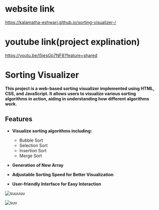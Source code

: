 # website link
https://kalamatha-eshwari.github.io/sorting-visualizer-/
# youtube link(project explination)
https://youtu.be/l5jesGp7NF8?feature=shared
# Sorting Visualizer

**This project is a web-based sorting visualizer implemented using HTML, CSS, and JavaScript. It allows users to visualize various sorting algorithms in action, aiding in understanding how different algorithms work.**

## Features

- **Visualize sorting algorithms including:**
  - Bubble Sort
  - Selection Sort
  - Insertion Sort
  - Merge Sort

- **Generation of New Array**
- **Adjustable Sorting Speed for Better Visualization**
- **User-friendly Interface for Easy Interaction**


![suuuuu](https://github.com/Kalamatha-Eshwari/sorting-visualizer-/assets/139895843/d3f3e4b6-f6dd-413c-b4d3-dd384638e2f3)


![suv](https://github.com/Kalamatha-Eshwari/sorting-visualizer-/assets/139895843/b68bf266-ce57-472b-ac52-66e8badd6c23)


